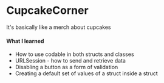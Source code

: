 # CupcakeCorner
It's basically like a merch about cupcakes

#### What I learned
- How to use codable in both structs and classes
- URLSession - how to send and retrieve data
- Disabling a button as a form of validation
- Creating a default set of values of a struct inside a struct
